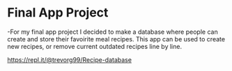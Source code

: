 # Final App Project

-For my final app project I decided to make a database where people can create and store their favoirite meal recipes. This app can be used to create new recipes, or remove current outdated recipes line by line.

https://repl.it/@trevorg99/Recipe-database


